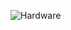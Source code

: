 ![Hardware](https://github.com/brunoalexandrefraga/antarty-hardware/assets/8648411/af9ab991-cb94-4e92-96e2-33ea336a6516)
